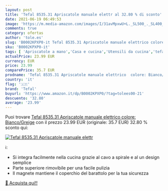 ```yaml
---
layout: post
title: 'Tefal 8535.31 Apriscatole manuale elettr al 32.80 % di sconto'
date: 2021-06-19 06:49:53
image: 'https://m.media-amazon.com/images/I/31avMpxwU+L._SL500_._SL400_.jpg'
comments: true
category: ofertas
author: 'tole.es'
slug: 'B0002KPXP0-it Tefal 8535.31 Apriscatole manuale elettrico colore:...'
sku: 'B0002KPXP0-it'
tags: [ 'Apriscatole a mano','Casa e cucina','Utensili da cucina','tefal', ]
actualPrice: 23.99 EUR
currency: EUR
price: 23.99
comparePrice: 35.7 EUR
prodname: 'Tefal 8535.31 Apriscatole manuale elettrico  colore: Bianco/Greige'
country: 'it'
flag: '🇮🇹'
brand: 'Tefal'
buyurl: 'https://www.amazon.it/dp/B0002KPXP0/?tag=tolees00-21'
descuento: '32.80'
average: '23.99'
---
```


Puoi trovare [Tefal 8535.31 Apriscatole manuale elettrico  colore: Bianco/Greige](https://www.amazon.it/dp/B0002KPXP0/?tag=tolees00-21) con il prezzo 23.99 EUR (originale: 35.7 EUR) 32.80 % sconto qui:

[![Tefal 8535.31 Apriscatole manuale elettr](https://m.media-amazon.com/images/I/31avMpxwU+L._SL500_._SL400_.jpg)](https://www.amazon.it/dp/B0002KPXP0/?tag=tolees00-21)

ℹ️:

- Si integra facilmente nella cucina grazie al cavo a spirale e al un design semplice
- Parte superiore rimovibile per una facile pulizia
- Il magnete mantiene il coperchio del barattolo per la tua sicurezza

[🛒 Acquista qui!!](https://www.amazon.it/dp/B0002KPXP0/?tag=tolees00-21)
